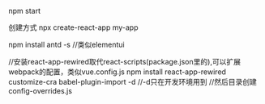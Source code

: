 npm start


创建方式 
npx create-react-app my-app

npm install antd -s  //类似elementui

//安装react-app-rewired取代react-scripts(package.json里的),可以扩展webpack的配置，类似vue.config.js
npm install react-app-rewired customize-cra babel-plugin-import -d //-d只在开发环境用到
//然后目录创建config-overrides.js